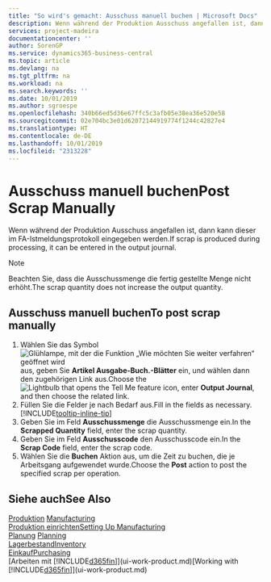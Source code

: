 ```yaml
---
title: "So wird's gemacht: Ausschuss manuell buchen | Microsoft Docs"
description: Wenn während der Produktion Ausschuss angefallen ist, dann kann dieser im FA-Istmeldungsprotokoll eingegeben werden. Beachten Sie, dass die Ausschussmenge die fertig gestellte Menge nicht erhöht.
services: project-madeira
documentationcenter: ''
author: SorenGP
ms.service: dynamics365-business-central
ms.topic: article
ms.devlang: na
ms.tgt_pltfrm: na
ms.workload: na
ms.search.keywords: ''
ms.date: 10/01/2019
ms.author: sgroespe
ms.openlocfilehash: 340b66ed5d36e67ffc5c3afb05e38ea36e520e58
ms.sourcegitcommit: 02e704bc3e01d62072144919774f1244c42827e4
ms.translationtype: HT
ms.contentlocale: de-DE
ms.lasthandoff: 10/01/2019
ms.locfileid: "2313228"
---
```

# <a name="post-scrap-manually"></a><span data-ttu-id="d7c37-104">Ausschuss manuell buchen</span><span class="sxs-lookup"><span data-stu-id="d7c37-104">Post Scrap Manually</span></span>
<span data-ttu-id="d7c37-105">Wenn während der Produktion Ausschuss angefallen ist, dann kann dieser im FA-Istmeldungsprotokoll eingegeben werden.</span><span class="sxs-lookup"><span data-stu-id="d7c37-105">If scrap is produced during processing, it can be entered in the output journal.</span></span> 

> [!NOTE]
> <span data-ttu-id="d7c37-106">Beachten Sie, dass die Ausschussmenge die fertig gestellte Menge nicht erhöht.</span><span class="sxs-lookup"><span data-stu-id="d7c37-106">The scrap quantity does not increase the output quantity.</span></span>  

## <a name="to-post-scrap-manually"></a><span data-ttu-id="d7c37-107">Ausschuss manuell buchen</span><span class="sxs-lookup"><span data-stu-id="d7c37-107">To post scrap manually</span></span>  
1. <span data-ttu-id="d7c37-108">Wählen Sie das Symbol ![Glühlampe, mit der die Funktion „Wie möchten Sie weiter verfahren“ geöffnet wird](media/ui-search/search_small.png "Wie möchten Sie weiter verfahren?") aus, geben Sie **Artikel Ausgabe-Buch.-Blätter** ein, und wählen dann den zugehörigen Link aus.</span><span class="sxs-lookup"><span data-stu-id="d7c37-108">Choose the ![Lightbulb that opens the Tell Me feature](media/ui-search/search_small.png "Tell me what you want to do") icon, enter **Output Journal**, and then choose the related link.</span></span>  
2. <span data-ttu-id="d7c37-109">Füllen Sie die Felder je nach Bedarf aus.</span><span class="sxs-lookup"><span data-stu-id="d7c37-109">Fill in the fields as necessary.</span></span> [!INCLUDE[tooltip-inline-tip](includes/tooltip-inline-tip_md.md)]  
3. <span data-ttu-id="d7c37-110">Geben Sie im Feld **Ausschussmenge** die Ausschussmenge ein.</span><span class="sxs-lookup"><span data-stu-id="d7c37-110">In the **Scrapped Quantity** field, enter the scrap quantity.</span></span>  
4. <span data-ttu-id="d7c37-111">Geben Sie im Feld **Ausschusscode** den Ausschusscode ein.</span><span class="sxs-lookup"><span data-stu-id="d7c37-111">In the **Scrap Code** field, enter the scrap code.</span></span>  
5. <span data-ttu-id="d7c37-112">Wählen Sie die **Buchen** Aktion aus, um die Zeit zu buchen, die je Arbeitsgang aufgewendet wurde.</span><span class="sxs-lookup"><span data-stu-id="d7c37-112">Choose the **Post** action to post the specified scrap per operation.</span></span>  

## <a name="see-also"></a><span data-ttu-id="d7c37-113">Siehe auch</span><span class="sxs-lookup"><span data-stu-id="d7c37-113">See Also</span></span>  
<span data-ttu-id="d7c37-114">[Produktion](production-manage-manufacturing.md)  </span><span class="sxs-lookup"><span data-stu-id="d7c37-114">[Manufacturing](production-manage-manufacturing.md)  </span></span>  
[<span data-ttu-id="d7c37-115">Produktion einrichten</span><span class="sxs-lookup"><span data-stu-id="d7c37-115">Setting Up Manufacturing</span></span>](production-configure-production-processes.md)  
<span data-ttu-id="d7c37-116">[Planung](production-planning.md)    </span><span class="sxs-lookup"><span data-stu-id="d7c37-116">[Planning](production-planning.md)    </span></span>  
[<span data-ttu-id="d7c37-117">Lagerbestand</span><span class="sxs-lookup"><span data-stu-id="d7c37-117">Inventory</span></span>](inventory-manage-inventory.md)  
[<span data-ttu-id="d7c37-118">Einkauf</span><span class="sxs-lookup"><span data-stu-id="d7c37-118">Purchasing</span></span>](purchasing-manage-purchasing.md)  
<span data-ttu-id="d7c37-119">[Arbeiten mit [!INCLUDE[d365fin](includes/d365fin_md.md)]](ui-work-product.md)</span><span class="sxs-lookup"><span data-stu-id="d7c37-119">[Working with [!INCLUDE[d365fin](includes/d365fin_md.md)]](ui-work-product.md)</span></span>
